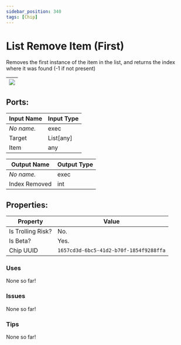 ```yaml
---
sidebar_position: 340
tags: [Chip]
---
```


# List Remove Item (First)


Removes the first instance of the item in the list, and returns the index where it was found (-1 if not present)

| ![](https://images-ext-2.discordapp.net/external/MPmIaQzlEPmgGWlgi-WxBBXt0Bjv_zWPkg1y1f_sy3s/https/www.recroomcircuits.com/image/circuit/absolute-value?width=206&height=108) |
|-----|

## Ports:

| Input Name | Input Type |
|-----------|-----------|
| *No name.* | exec |
| Target | List[any] |
| Item | any |

| Output Name | Output Type |
|-----------|-----------|
| *No name.* | exec |
| Index Removed | int |

## Properties:

| Property  | Value |
|-------------------|-----------|
| Is Trolling Risk? | No. |
| Is Beta? | Yes. |
| Chip UUID | `1657cd3d-6bc5-41d2-b70f-1854f9288ffa` |

### Uses
None so far!

### Issues
None so far!

### Tips
None so far!
